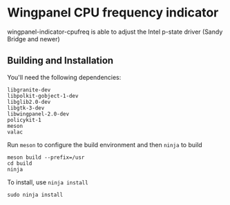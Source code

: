 # Wingpanel CPU frequency indicator
wingpanel-indicator-cpufreq is able to adjust the Intel p-state driver (Sandy Bridge and newer)


## Building and Installation

You'll need the following dependencies:

    libgranite-dev
    libpolkit-gobject-1-dev
    libglib2.0-dev
    libgtk-3-dev
    libwingpanel-2.0-dev
    policykit-1
    meson
    valac

Run `meson` to configure the build environment and then `ninja` to build

    meson build --prefix=/usr
    cd build
    ninja

To install, use `ninja install`

    sudo ninja install
